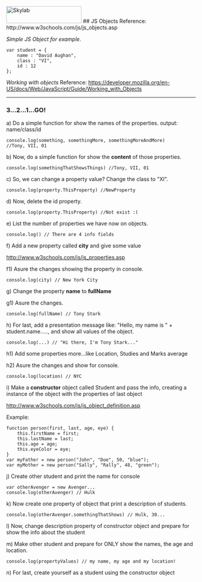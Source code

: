 <img src="http://www.skylabcoders.com/images/403/default.png" alt="Skylab" style="width:200px;height:45px;">
## JS Objects
Reference:
http://www.w3schools.com/js/js_objects.asp

*Simple JS Object for example.*

```
var student = { 
    name : "David Aughan", 
    class : "VI", 
    id : 12 
};

```

*Working with objects*
Reference:
https://developer.mozilla.org/en-US/docs/Web/JavaScript/Guide/Working_with_Objects

---

### 3...2...1...GO!

a) Do a simple function for show the names of the properties. 
output: name/class/id
```
console.log(something, somethingMore, somethingMoreAndMore)
//Tony, VII, 01
```

b) Now, do a simple function for show the **content** of those properties.
```
console.log(somethingThatShowsThings) //Tony, VII, 01
```

c) So, we can change a property value? Change the class to "XI".
```
console.log(property.ThisProperty) //NewProperty
```

d) Now, delete the id property.
```
console.log(property.ThisProperty) //Not exist :(
```

e) List the number of properties we have now on objects.
```
console.log() // There are 4 info fields
```

f) Add a new property called **city** and give some value

http://www.w3schools.com/js/js_properties.asp

f1) Asure the changes showing the property in console.
```
console.log(city) // New York City
```

g) Change the property **name** to **fullName**

g1) Asure the changes.
```
console.log(fullName) // Tony Stark
```

h) For last, add a presentation message like: "Hello, my name is " + student.name....., and show all values of the object.
```
console.log(...) // "Hi there, I'm Tony Stark..."
```

h1) Add some properties more...like Location, Studies and Marks average

h2) Asure the changes and show for console.

```
console.log(location) // NYC
```

i) Make a **constructor** object called Student and pass the info, creating a instance of the object with the properties of last object

http://www.w3schools.com/js/js_object_definition.asp

Example:

```
function person(first, last, age, eye) {
    this.firstName = first;
    this.lastName = last;
    this.age = age;
    this.eyeColor = eye;
}
var myFather = new person("John", "Doe", 50, "blue");
var myMother = new person("Sally", "Rally", 48, "green");
```

j) Create other student and print the name for console
```
var otherAvenger = new Avenger...
console.log(otherAvenger) // Hulk
```

k) Now create one property of object that print a description of students.
```
console.log(otherAvenger.somethingThatShows) // Hulk, 30...
```

l) Now, change description property of constructor object and prepare for show the info about the student

m) Make other student and prepare for ONLY show the names, the age and location.
```
console.log(propertyValues) // my name, my age and my location!
```

n) For last, create yourself as a student using the constructor object


